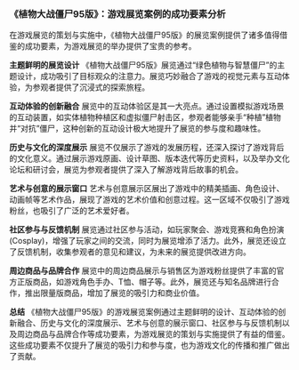 ### 《植物大战僵尸95版》：游戏展览案例的成功要素分析

在游戏展览的策划与实施中，《植物大战僵尸95版》的展览案例提供了诸多值得借鉴的成功要素，为游戏展览的举办提供了宝贵的参考。

**主题鲜明的展览设计**
《植物大战僵尸95版》展览通过“绿色植物与智慧僵尸”的主题设计，成功吸引了目标观众的注意力。展览巧妙融合了游戏的视觉元素与互动体验，为参观者提供了沉浸式的探索旅程。

**互动体验的创新融合**
展览中的互动体验区是其一大亮点。通过设置模拟游戏场景的互动装置，如实体植物种植区和虚拟僵尸射击区，参观者能够亲手“种植”植物并“对抗”僵尸，这种创新的互动设计极大地提升了展览的参与度和趣味性。

**历史与文化的深度展示**
展览不仅展示了游戏的发展历程，还深入探讨了游戏背后的文化意义。通过展示游戏原画、设计草图、版本迭代等历史资料，以及举办文化论坛和研讨会，展览为参观者提供了深入了解游戏背后故事的机会。

**艺术与创意的展示窗口**
艺术与创意展示区展出了游戏中的精美插画、角色设计、动画帧等艺术作品，展现了游戏的艺术价值和创意过程。这一区域不仅吸引了游戏粉丝，也吸引了广泛的艺术爱好者。

**社区参与与反馈机制**
展览通过社区参与活动，如玩家聚会、游戏竞赛和角色扮演(Cosplay)，增强了玩家之间的交流，同时为展览增添了活力。此外，展览还设立了反馈机制，收集参观者的意见和建议，为未来的展览提供改进方向。

**周边商品与品牌合作**
展览中的周边商品展示与销售区为游戏粉丝提供了丰富的官方正版商品，如游戏角色手办、T恤、帽子等。此外，展览还与知名品牌进行合作，推出限量版商品，增加了展览的吸引力和商业价值。

**总结**
《植物大战僵尸95版》的游戏展览案例通过主题鲜明的设计、互动体验的创新融合、历史与文化的深度展示、艺术与创意的展示窗口、社区参与与反馈机制以及周边商品与品牌合作等成功要素，为游戏展览的策划与实施提供了有益的借鉴。这些成功要素不仅提升了展览的吸引力和参与度，也为游戏文化的传播和推广做出了贡献。